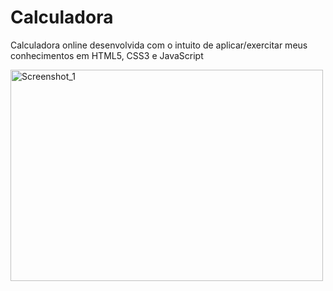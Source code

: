 <h1 text-align="center"> Calculadora </h1>

<p> Calculadora online desenvolvida com o intuito de aplicar/exercitar meus conhecimentos em HTML5, CSS3 e JavaScript </p> 

<a data-flickr-embed="true" href="https://www.flickr.com/photos/195478976@N05/52050984433/in/dateposted-public/" title="Screenshot_1"><img src="https://live.staticflickr.com/65535/52050984433_e9ffa7a540.jpg" width="500" height="338" alt="Screenshot_1">
